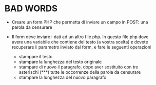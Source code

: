 # BAD WORDS

- Creare un form PHP che permetta di inviare un campo in POST: una parola da censurare

- Il form deve inviare i dati ad un altro file php. In questo file php dove avere una variabile che contiene del testo (a vostra scelta)  e dovete recuperare il parametro inviato dal form, e fare le seguenti operazioni
  - stampare il testo
  - stampare la lunghezza del testo originale
  - stampare di nuovo il paragrafo, dopo aver sostituito con tre asterischi (***) tutte le occorrenze della parola da censurare
  - stampare la lunghezza del nuovo paragrafo
